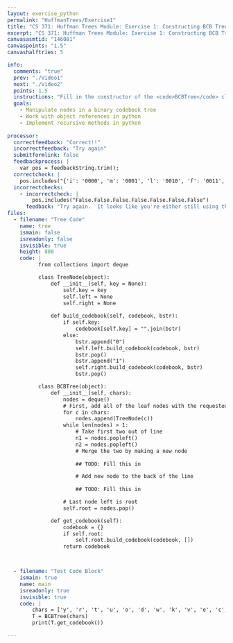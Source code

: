 ```yaml
---
layout: exercise_python
permalink: "HuffmanTrees/Exercise1"
title: "CS 371: Huffman Trees Module: Exercise 1: Constructing BCB Trees"
excerpt: "CS 371: Huffman Trees Module: Exercise 1: Constructing BCB Trees"
canvasasmtid: "146081"
canvaspoints: "1.5"
canvashalftries: 5

info:
  comments: "true"
  prev: "./Video1"
  next: "./Video2"
  points: 1.5
  instructions: "Fill in the constructor of the <code>BCBTree</code> class, using a deque to construct a BCB tree from the bottom up, according to the pseudocode on the previous page.  Note that the <code>append</code> method of the deque class will add something to the end of it."
  goals:
    - Manipulate nodes in a binary codebook tree
    - Work with object references in python
    - Implement recursive methods in python
    
processor:  
  correctfeedback: "Correct!!" 
  incorrectfeedback: "Try again"
  submitformlink: false
  feedbackprocess: | 
    var pos = feedbackString.trim();
  correctcheck: |
    pos.includes("{'i': '0000', 'm': '0001', 'l': '0010', 'f': '0011', 'y': '01000', 'r': '01001', 't': '01010', 'u': '01011', 'o': '01100', 'd': '01101', 'w': '01110', 'k': '01111', 'v': '10000', 'e': '10001', 'c': '10010', 'x': '10011', 'g': '10100', 's': '10101', 'n': '10110', 'h': '10111', 'z': '11000', 'b': '11001', 'q': '11010', 'a': '11011', 'p': '11100', '.': '11101', ' ': '11110', 'j': '11111'}")
  incorrectchecks:
    - incorrectcheck: |
        pos.includes("False.False.False.False.False.False.False")
      feedback: "Try again.  It looks like you're either still using the default code or you're not finding any of the nodes that do exist."
files:
  - filename: "Tree Code"
    name: tree
    ismain: false
    isreadonly: false
    isvisible: true
    height: 800
    code: | 
          from collections import deque

          class TreeNode(object):
              def __init__(self, key = None):
                  self.key = key
                  self.left = None
                  self.right = None
          
              def build_codebook(self, codebook, bstr):
                  if self.key:
                      codebook[self.key] = "".join(bstr)
                  else:
                      bstr.append("0")
                      self.left.build_codebook(codebook, bstr)
                      bstr.pop()
                      bstr.append("1")
                      self.right.build_codebook(codebook, bstr)
                      bstr.pop()

          class BCBTree(object):
              def __init__(self, chars):
                  nodes = deque()
                  # First, add all of the leaf nodes with the requested characters
                  for c in chars:
                      nodes.append(TreeNode(c))
                  while len(nodes) > 1:
                      # Take first two out of line
                      n1 = nodes.popleft()
                      n2 = nodes.popleft()
                      # Merge the two by making a new node
                      
                      ## TODO: Fill this in

                      # Add new node to the back of the line
                      
                      ## TODO: Fill this in

                  # Last node left is root
                  self.root = nodes.pop()

              def get_codebook(self):
                  codebook = {}
                  if self.root:
                      self.root.build_codebook(codebook, [])
                  return codebook



  - filename: "Test Code Block"
    ismain: true
    name: main
    isreadonly: true
    isvisible: true
    code: |
        chars = ['y', 'r', 't', 'u', 'o', 'd', 'w', 'k', 'v', 'e', 'c', 'x', 'g', 's', 'n', 'h', 'z', 'b', 'q', 'a', 'p', '.', ' ', 'j', 'i', 'm', 'l', 'f']
        T = BCBTree(chars)
        print(T.get_codebook())

---
```

